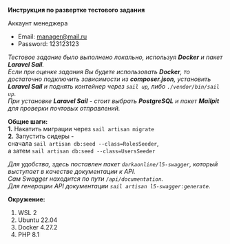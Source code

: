 **Инструкция по развертке тестового задания**

Аккаунт менеджера
* Email: manager@mail.ru
* Password: 123123123

_Тестовое задание было выполнено локально, используя **Docker** и пакет **Laravel Sail**._</br>
_Если при оценке задания Вы будете использовать **Docker**, то достаточно подключить зависимости из
**composer.json**, установить **Laravel Sail** и поднять контейнер через ```sail up```, либо ```./vendor/bin/sail up```_.</br>
_При установке **Laravel Sail** - стоит выбрать **PostgreSQL** и пакет **Mailpit** для проверки почтовых отправлений._

**Общие шаги:**</br>
__1.__ Накатить миграции через ```sail artisan migrate```</br>
__2.__ Запустить сидеры - </br>сначала ```sail artisan db:seed --class=RolesSeeder```, </br>а затем ```sail artisan db:seed --class=UsersSeeder```

_Для удобства, здесь поставлен пакет ```darkaonline/l5-swagger```, который выступает в качестве
документации к API._</br>
_Сам Swagger находится по пути ```/api/documentation```._</br>
_Для генерации API документации ```sail artisan l5-swagger:generate```_.

**Окружение:**
1. WSL 2
2. Ubuntu 22.04
3. Docker 4.27.2
4. PHP 8.1
